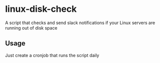 # linux-disk-check
A script that checks and send slack notifications if your Linux servers are running out of disk space

## Usage
Just create a cronjob that runs the script daily
